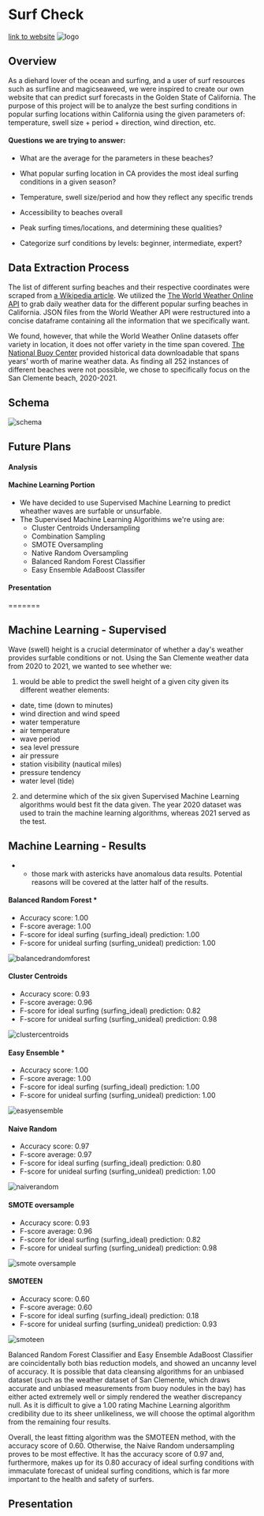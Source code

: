 # Surf Check 
[link to website](https://ckanchanda.github.io/Surf_Check/)
![logo](https://user-images.githubusercontent.com/107447038/200466271-675c0d51-55e3-4ac8-a701-a31bbafb7582.png)

## Overview

As a diehard lover of the ocean and surfing, and a user of surf resources such as surfline and magicseaweed, we were inspired to create our own website that can predict surf forecasts in the Golden State of California. The purpose of this project will be to analyze the best surfing conditions in popular surfing locations within California using the given parameters of: temperature, swell size + period + direction, wind direction, etc.  

#### Questions we are trying to answer:

- What are the average for the parameters in these beaches? 
- What popular surfing location in CA provides the most ideal surfing conditions in a given season? 
- Temperature, swell size/period and how they reflect any specific trends

- Accessibility to beaches overall
- Peak surfing times/locations, and determining these qualities?
- Categorize surf conditions by levels: beginner, intermediate, expert?



## Data Extraction Process

The list of different surfing beaches and their respective coordinates were scraped from [a Wikipedia article](https://en.wikipedia.org/wiki/List_of_beaches_in_California).  We utilized the  [The World Weather Online API](https://www.worldweatheronline.com/developer/api/marine-weather-api.aspx) to grab daily weather data for the different popular surfing beaches in California. JSON files from the World Weather API were restructured into a concise dataframe containing all the information that we specifically want. 


We found, however, that while the World Weather Online datasets offer variety in location, it does not offer variety in the time span covered. [The National Buoy Center](https://www.ndbc.noaa.gov/download_data.php?filename=46086h2021.txt.gz&dir=data/historical/stdmet/) provided historical data downloadable that spans years' worth of marine weather data. As finding all 252 instances of different beaches were not possible, we chose to specifically focus on the San Clemente beach, 2020-2021.

## Schema

![schema](https://user-images.githubusercontent.com/107447038/200467014-22c0b44f-0f66-487f-9dfe-6c681b06004d.jpg)


## Future Plans

#### Analysis


#### Machine Learning Portion
- We have decided to use Supervised Machine Learning to predict wheather waves are surfable or unsurfable. 
- The Supervised Machine Learning Algorithims we're using are:
	* Cluster Centroids Undersampling
	* Combination Sampling
	* SMOTE Oversampling
	* Native Random Oversampling
	* Balanced Random Forest Classifier
	* Easy Ensemble AdaBoost Classifer

#### Presentation
=======
##  Machine Learning - Supervised

Wave (swell) height is a crucial determinator of whether a day's weather provides surfable conditions or not. Using the San Clemente weather data from 2020 to 2021, we wanted to see whether we:
1. would be able to predict the swell height of a given city given its different weather elements:
- date, time (down to minutes)
- wind direction and wind speed
- water temperature
- air temperature
- wave period
- sea level pressure
- air pressure
- station visibility (nautical miles)
- pressure tendency 
- water level (tide)

2. and determine which of the six given Supervised Machine Learning algorithms would best fit the data given.
The year 2020 dataset was used to train the machine learning algorithms, whereas 2021 served as the test.

## Machine Learning - Results
* - those mark with astericks have anomalous data results. Potential reasons will be covered at the latter half of the results.

#### Balanced Random Forest *
- Accuracy score: 1.00
- F-score average: 1.00
- F-score for  ideal surfing (surfing_ideal) prediction: 1.00
- F-score for unideal surfing (surfing_unideal) prediction: 1.00

![balancedrandomforest](https://user-images.githubusercontent.com/107447038/203899481-f125fc21-31ca-4e05-a7c4-1f67b6930a0d.png)

#### Cluster Centroids
- Accuracy score: 0.93
- F-score average: 0.96
- F-score for  ideal surfing (surfing_ideal) prediction: 0.82
- F-score for unideal surfing (surfing_unideal) prediction: 0.98

![clustercentroids](https://user-images.githubusercontent.com/107447038/203899488-344899d4-d907-444f-9c6b-25e3dbcd67c0.png)

#### Easy Ensemble *
- Accuracy score: 1.00
- F-score average: 1.00
- F-score for  ideal surfing (surfing_ideal) prediction: 1.00
- F-score for unideal surfing (surfing_unideal) prediction: 1.00

![easyensemble](https://user-images.githubusercontent.com/107447038/203899494-abb6d4cd-2141-4bfd-9a6f-f6bac0e970e6.png)

#### Naive Random
- Accuracy score: 0.97
- F-score average: 0.97
- F-score for  ideal surfing (surfing_ideal) prediction: 0.80
- F-score for unideal surfing (surfing_unideal) prediction: 1.00

![naiverandom](https://user-images.githubusercontent.com/107447038/203899497-50953764-6b90-4bd6-a8b4-2f4f37023b1a.png)
 
#### SMOTE oversample
- Accuracy score: 0.93
- F-score average: 0.96
- F-score for  ideal surfing (surfing_ideal) prediction: 0.82
- F-score for unideal surfing (surfing_unideal) prediction: 0.98

![smote oversample](https://user-images.githubusercontent.com/107447038/203899518-3511cd76-c89b-4d28-b46d-29a44903f689.png)


#### SMOTEEN
- Accuracy score: 0.60
- F-score average: 0.60
- F-score for  ideal surfing (surfing_ideal) prediction: 0.18
- F-score for unideal surfing (surfing_unideal) prediction: 0.93

![smoteen](https://user-images.githubusercontent.com/107447038/203899533-ff2ef37b-5084-4f8c-9b7e-ca11aff92e80.png)


Balanced Random Forest Classifier and Easy Ensemble AdaBoost Classifier are coincidentally both bias reduction models, and showed an uncanny level of accuracy. It is possible that data cleansing algorithms for an unbiased dataset (such as the weather dataset of San Clemente, which draws accurate and unbiased measurements from buoy nodules in the bay) has either acted extremely well or simply rendered the weather discrepancy null. As it is difficult to give a 1.00 rating Machine Learning algorithm credibility due to its sheer unlikeliness, we will choose the optimal algorithm from the remaining four results.

Overall, the least fitting algorithm was the SMOTEEN method, with the accuracy score of 0.60. Otherwise, the Naive Random undersampling proves to be most effective. It has the accuracy score of 0.97 and, furthermore, makes up for its 0.80 accuracy of ideal surfing conditions with immaculate forecast of unideal surfing conditions, which is far more important to the health and safety of surfers. 



## Presentation

